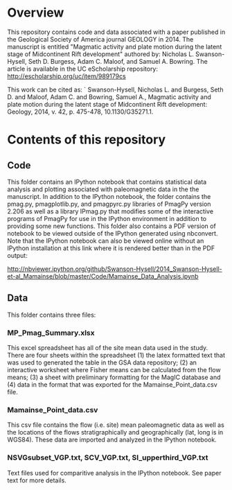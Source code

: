 Overview
===============================
This repository contains code and data associated with a paper published in the Geological Society of America journal GEOLOGY in 2014. The manuscript is entitled "Magmatic activity and plate motion during the latent stage of Midcontinent Rift development" authored by: Nicholas L. Swanson-Hysell, Seth D. Burgess, Adam C. Maloof, and Samuel A. Bowring. The article is available in the UC eScholarship repository: http://escholarship.org/uc/item/989179cs

This work can be cited as:
`
Swanson-Hysell, Nicholas L. and Burgess, Seth D. and Maloof, Adam C. and Bowring, Samuel A., Magmatic activity and plate motion during the latent stage of Midcontinent Rift development: Geology, 2014, v. 42, p. 475-478, 10.1130/G35271.1.

Contents of this repository
===============================

Code
-------------------------------
This folder contains an IPython notebook that contains statistical data analysis and plotting associated with paleomagnetic data in the the manuscript. In addition to the IPython notebook, the folder contains the pmag.py, pmagplotlib.py, and pmagpyrc.py libraries of PmagPy version 2.206 as well as a library IPmag.py that modifies some of the interactive programs of PmagPy for use in the IPython environment in addition to providing some new functions. This folder also contains a PDF version of notebook to be viewed outside of the IPython generated using nbconvert. Note that the IPython notebook can also be viewed online without an IPython installation at this link where it is rendered better than in the PDF output:

http://nbviewer.ipython.org/github/Swanson-Hysell/2014_Swanson-Hysell-et-al_Mamainse/blob/master/Code/Mamainse_Data_Analysis.ipynb

Data
-------------------------------
This folder contains three files:
### MP_Pmag_Summary.xlsx ###
This excel spreadsheet has all of the site mean data used in the study. There are four sheets within the spreadsheet (1) the latex formatted text that was used to generated the table in the GSA data repository; (2) an interactive worksheet where Fisher means can be calculated from the flow means; (3) a sheet with preliminary formatting for the MagIC database and (4) data in the format that was exported for the Mamainse_Point_data.csv file.
### Mamainse_Point_data.csv ###
This csv file contains the flow (i.e. site) mean paleomagnetic data as well as the locations of the flows stratigraphically and geographically (lat, long is in WGS84). These data are imported and analyzed in the IPython notebook.
### NSVGsubset_VGP.txt, SCV_VGP.txt, SI_upperthird_VGP.txt ###
Text files used for comparitive analysis in the IPython notebook. See paper text for more details.
